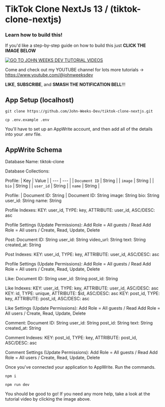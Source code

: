 # TikTok Clone NextJs 13 / (tiktok-clone-nextjs)

### Learn how to build this!

If you'd like a step-by-step guide on how to build this just **CLICK THE IMAGE BELOW**

[![GO TO JOHN WEEKS DEV TUTORIAL VIDEOS](https://github.com/John-Weeks-Dev/ebay-clone/assets/108229029/1d1d9f20-0f5b-4d00-8d5a-9aca0d3e414c)](https://www.youtube.com/watch?v=LtPYuFhYf1w)

Come and check out my YOUTUBE channel for lots more tutorials -> https://www.youtube.com/@johnweeksdev

**LIKE**, **SUBSCRIBE**, and **SMASH THE NOTIFICATION BELL**!!!

## App Setup (localhost)

```
git clone https://github.com/John-Weeks-Dev/tiktok-clone-nextjs.git

cp .env.example .env
```

You'll have to set up an AppWrite account, and then add all of the details into your .env file.

## AppWrite Schema

Database Name: tiktok-clone

Database Collections:

Profile:
| Key | Value |
| --- | --- |
| `Document ID` | String |
| `image` | String |
| `bio` | String |
| `user_id` | String |
| `name` | String |

Profile:
| Document ID: String | Document ID: String
image: String
bio: String
user_id: String
name: String
    
Profile Indexes: KEY: user_id, TYPE: key, ATTRIBUTE: user_id, ASC/DESC: asc

Profile Settings (Update Permissions):
    Add Role = All guests / Read
    Add Role = All users / Create, Read, Update, Delete

Post:
    Document ID: String
    user_id: String
    video_url: String
    text: String
    created_at: String
    
Post Indexes: KEY: user_id, TYPE: key, ATTRIBUTE: user_id, ASC/DESC: asc

Profile Settings (Update Permissions):
    Add Role = All guests / Read
    Add Role = All users / Create, Read, Update, Delete

Like:
    Document ID: String
    user_id: String
    post_id: String

Like Indexes: 
    KEY: user_id, TYPE: key, ATTRIBUTE: user_id, ASC/DESC: asc
    KEY: id, TYPE: unique, ATTRIBUTE: $id, ASC/DESC: asc
    KEY: post_id, TYPE: key, ATTRIBUTE: post_id, ASC/DESC: asc

Like Settings (Update Permissions):
    Add Role = All guests / Read
    Add Role = All users / Create, Read, Update, Delete

Comment:
    Document ID: String
    user_id: String
    post_id: String
    text: String
    created_at: String
    
Comment Indexes: KEY: post_id, TYPE: key, ATTRIBUTE: post_id, ASC/DESC: asc

Comment Settings (Update Permissions):
    Add Role = All guests / Read
    Add Role = All users / Create, Read, Update, Delete


Once you've connected your application to AppWrite. Run the commands.
    
```
npm i

npm run dev
```

You should be good to go! If you need any more help, take a look at the tutorial video by clicking the image above.

